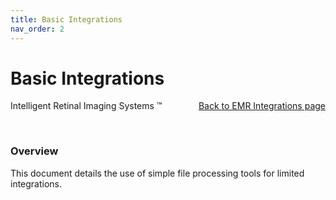 ```yaml
---
title: Basic Integrations
nav_order: 2
---
```


# Basic Integrations


<div style="position:absolute;">
Intelligent Retinal Imaging Systems &#8482;
</div>


<div align="right">
  <a href="./EMRIntegrations">Back to EMR Integrations page</a>
</div>

&nbsp;
### Overview
This document details the use of simple file processing tools for limited integrations.